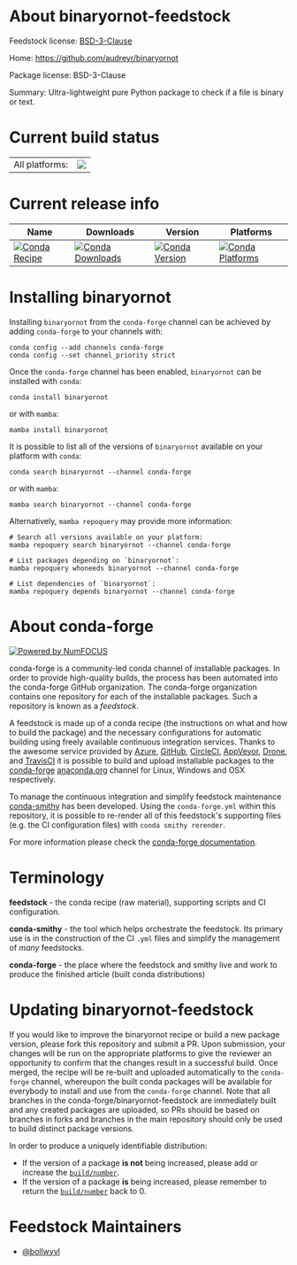 About binaryornot-feedstock
===========================

Feedstock license: [BSD-3-Clause](https://github.com/conda-forge/binaryornot-feedstock/blob/main/LICENSE.txt)

Home: https://github.com/audreyr/binaryornot

Package license: BSD-3-Clause

Summary: Ultra-lightweight pure Python package to check if a file is binary or text.

Current build status
====================


<table><tr><td>All platforms:</td>
    <td>
      <a href="https://dev.azure.com/conda-forge/feedstock-builds/_build/latest?definitionId=3694&branchName=main">
        <img src="https://dev.azure.com/conda-forge/feedstock-builds/_apis/build/status/binaryornot-feedstock?branchName=main">
      </a>
    </td>
  </tr>
</table>

Current release info
====================

| Name | Downloads | Version | Platforms |
| --- | --- | --- | --- |
| [![Conda Recipe](https://img.shields.io/badge/recipe-binaryornot-green.svg)](https://anaconda.org/conda-forge/binaryornot) | [![Conda Downloads](https://img.shields.io/conda/dn/conda-forge/binaryornot.svg)](https://anaconda.org/conda-forge/binaryornot) | [![Conda Version](https://img.shields.io/conda/vn/conda-forge/binaryornot.svg)](https://anaconda.org/conda-forge/binaryornot) | [![Conda Platforms](https://img.shields.io/conda/pn/conda-forge/binaryornot.svg)](https://anaconda.org/conda-forge/binaryornot) |

Installing binaryornot
======================

Installing `binaryornot` from the `conda-forge` channel can be achieved by adding `conda-forge` to your channels with:

```
conda config --add channels conda-forge
conda config --set channel_priority strict
```

Once the `conda-forge` channel has been enabled, `binaryornot` can be installed with `conda`:

```
conda install binaryornot
```

or with `mamba`:

```
mamba install binaryornot
```

It is possible to list all of the versions of `binaryornot` available on your platform with `conda`:

```
conda search binaryornot --channel conda-forge
```

or with `mamba`:

```
mamba search binaryornot --channel conda-forge
```

Alternatively, `mamba repoquery` may provide more information:

```
# Search all versions available on your platform:
mamba repoquery search binaryornot --channel conda-forge

# List packages depending on `binaryornot`:
mamba repoquery whoneeds binaryornot --channel conda-forge

# List dependencies of `binaryornot`:
mamba repoquery depends binaryornot --channel conda-forge
```


About conda-forge
=================

[![Powered by
NumFOCUS](https://img.shields.io/badge/powered%20by-NumFOCUS-orange.svg?style=flat&colorA=E1523D&colorB=007D8A)](https://numfocus.org)

conda-forge is a community-led conda channel of installable packages.
In order to provide high-quality builds, the process has been automated into the
conda-forge GitHub organization. The conda-forge organization contains one repository
for each of the installable packages. Such a repository is known as a *feedstock*.

A feedstock is made up of a conda recipe (the instructions on what and how to build
the package) and the necessary configurations for automatic building using freely
available continuous integration services. Thanks to the awesome service provided by
[Azure](https://azure.microsoft.com/en-us/services/devops/), [GitHub](https://github.com/),
[CircleCI](https://circleci.com/), [AppVeyor](https://www.appveyor.com/),
[Drone](https://cloud.drone.io/welcome), and [TravisCI](https://travis-ci.com/)
it is possible to build and upload installable packages to the
[conda-forge](https://anaconda.org/conda-forge) [anaconda.org](https://anaconda.org/)
channel for Linux, Windows and OSX respectively.

To manage the continuous integration and simplify feedstock maintenance
[conda-smithy](https://github.com/conda-forge/conda-smithy) has been developed.
Using the ``conda-forge.yml`` within this repository, it is possible to re-render all of
this feedstock's supporting files (e.g. the CI configuration files) with ``conda smithy rerender``.

For more information please check the [conda-forge documentation](https://conda-forge.org/docs/).

Terminology
===========

**feedstock** - the conda recipe (raw material), supporting scripts and CI configuration.

**conda-smithy** - the tool which helps orchestrate the feedstock.
                   Its primary use is in the construction of the CI ``.yml`` files
                   and simplify the management of *many* feedstocks.

**conda-forge** - the place where the feedstock and smithy live and work to
                  produce the finished article (built conda distributions)


Updating binaryornot-feedstock
==============================

If you would like to improve the binaryornot recipe or build a new
package version, please fork this repository and submit a PR. Upon submission,
your changes will be run on the appropriate platforms to give the reviewer an
opportunity to confirm that the changes result in a successful build. Once
merged, the recipe will be re-built and uploaded automatically to the
`conda-forge` channel, whereupon the built conda packages will be available for
everybody to install and use from the `conda-forge` channel.
Note that all branches in the conda-forge/binaryornot-feedstock are
immediately built and any created packages are uploaded, so PRs should be based
on branches in forks and branches in the main repository should only be used to
build distinct package versions.

In order to produce a uniquely identifiable distribution:
 * If the version of a package **is not** being increased, please add or increase
   the [``build/number``](https://docs.conda.io/projects/conda-build/en/latest/resources/define-metadata.html#build-number-and-string).
 * If the version of a package **is** being increased, please remember to return
   the [``build/number``](https://docs.conda.io/projects/conda-build/en/latest/resources/define-metadata.html#build-number-and-string)
   back to 0.

Feedstock Maintainers
=====================

* [@bollwyvl](https://github.com/bollwyvl/)

